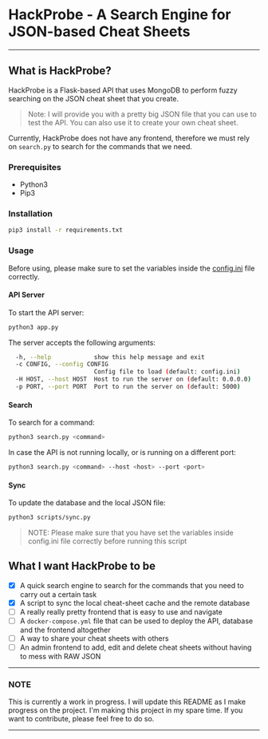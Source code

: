 # HackProbe - A Search Engine for JSON-based Cheat Sheets

---

## What is HackProbe?

HackProbe is a Flask-based API that uses MongoDB to perform fuzzy searching on the JSON cheat sheet that you create.

> Note: I will provide you with a pretty big JSON file that you can use to test the API. You can also use it to create your own cheat sheet.

Currently, HackProbe does not have any frontend, therefore we must rely on `search.py` to search for the commands that we need.

### Prerequisites

- Python3
- Pip3

### Installation

```bash
pip3 install -r requirements.txt
```

### Usage

Before using, please make sure to set the variables inside the [config.ini](config.ini) file correctly.

#### API Server

To start the API server:

```bash
python3 app.py
```

The server accepts the following arguments:

```bash
  -h, --help            show this help message and exit
  -c CONFIG, --config CONFIG
                        Config file to load (default: config.ini)    
  -H HOST, --host HOST  Host to run the server on (default: 0.0.0.0) 
  -p PORT, --port PORT  Port to run the server on (default: 5000)    
```

#### Search

To search for a command:

```bash
python3 search.py <command>
```

In case the API is not running locally, or is running on a different port:

```bash
python3 search.py <command> --host <host> --port <port>
```

#### Sync

To update the database and the local JSON file:

```bash
python3 scripts/sync.py
```

> NOTE: Please make sure that you have set the variables inside config.ini file correctly before running this script

## What I want HackProbe to be

- [x] A quick search engine to search for the commands that you need to carry out a certain task
- [x] A script to sync the local cheat-sheet cache and the remote database
- [ ] A really really pretty frontend that is easy to use and navigate
- [ ] A `docker-compose.yml` file that can be used to deploy the API, database and the frontend altogether
- [ ] A way to share your cheat sheets with others
- [ ] An admin frontend to add, edit and delete cheat sheets without having to mess with RAW JSON

---

### NOTE

This is currently a work in progress. I will update this README as I make progress on the project. I'm making this project in my spare time. If you want to contribute, please feel free to do so.

---
